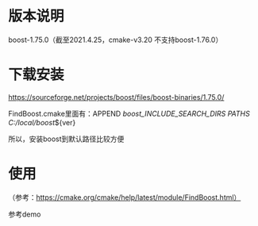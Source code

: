 # 版本说明

boost-1.75.0（截至2021.4.25，cmake-v3.20 不支持boost-1.76.0）



# 下载安装

https://sourceforge.net/projects/boost/files/boost-binaries/1.75.0/

FindBoost.cmake里面有：APPEND _boost_INCLUDE_SEARCH_DIRS PATHS  C:/local/boost_${ver}

所以，安装boost到默认路径比较方便





# 使用

（参考：https://cmake.org/cmake/help/latest/module/FindBoost.html）

参考demo
